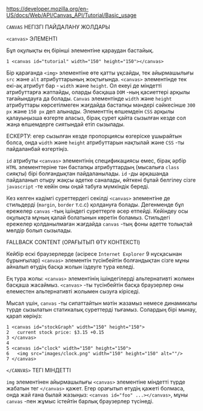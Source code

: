 https://developer.mozilla.org/en-US/docs/Web/API/Canvas_API/Tutorial/Basic_usage

`CANVAS` НЕГІЗГІ ПАЙДАЛАНУ ЖОЛДАРЫ

`<canvas>` ЭЛЕМЕНТІ
	
Бұл оқулықты ең бірінші <canvas> элементіне қараудан бастайық.

	1 <canvas id="tutorial" width="150" height="150"></canvas>
	
Бір қарағанда `<img>` элементіне өте қатты ұқсайды, тек айырмашылығы `src` және `alt` атрибуттарының жоқтығында. `<canvas>` элементінде тек екі-ақ атрибут бар - `width` және `height`. Ол екеуі де міндетті атрибуттарға жатпайды, оларды басқаша `DOM` -ның қасиеттері арқылы тағайындауға да болады. `Canvas` элементінде `width` және `height` атрибуттары көрсетілмеген жағдайда бастапқы мәндері сәйкесінше `300 px` және `150 px` деп алынады. Элементтің өлшемдеін `CSS` арқылы қалауыңызша өзгерте аласыз, бірақ сурет қайта сызылған кезде сол жаңа өлшемдерге сиятындай етіп сызылады.
	
ЕСКЕРТУ: егер сызылған кезде пропорциясы өзгеріске ұшырайтын болса, онда `width` және `height` атрибуттарын нақтылай және `CSS` -ты пайдаланбай өзгертіңіз.
	
`id` атрибуты `<canvas>` элементінің спецификациясы емес, бірақ әрбір `HTML` элементтеріне тән бастапқы атрибуттардың (мысалыға `class` сияқты) бірі болғандықтан пайдаланылады. `id` -ды әрқашанда пайдаланып отыру жақсы әдетке саналады, өйткені бұлай белгілеу сізге `javascript` -те кейін оны оңай табуға мүмкіндік береді.
	
Кез келген кәдімгі суреттердегі секілді `<canvas>` элементіне де стильдерді (`margin`, `border` т.с.с) қолдануға болады. Дегенменде бұл ережелер `canvas` -тың ішіндегі суреттерге әсер етпейді. Кейіндеу осы оқулықта мұның қалай болатынын көретін боламыз. Стильдегі ережелер қолданылмаған жағдайда `canvas` -тың фоны әдетте толықтай мөлдір болып сызылады.
	
FALLBACK CONTENT (ОРАҒЫТЫП ӨТУ КОНТЕКСТІ)
	
Кейбір ескі браузерлерде (әсіресе `Internet Explorer` 9 нұсқасынан бұрынғылар) `<canvas>` элементін түсінбейтін болғандықтан сізге мұны айналып өтудің басқа жолын іздеуге тура келеді. 
	
Ең тура жолы: `<canvas>` элементінің ішіндегілерді альтернативті жолмен басқаша жасаймыз. `<canvas>` -ты түсінбейтін басқа браузерлер оны елеместен альтернативті жолымен сызуға кіріседі.
	
Мысал үшін, `canvas` -ты сипаттайтын мәтін жазамыз немесе динамикалы түрде сызылатын статикалық суреттерді тығамыз. Солардың бірі мынау, қарап көріңіз:

	1 <canvas id="stockGraph" width="150" height="150">
	2   current stock price: $3.15 +0.15
	3 </canvas>
	4 
	5 <canvas id="clock" width="150" height="150">
	6   <img src="images/clock.png" width="150" height="150" alt=""/>
	7 </canvas>
	
`</CANVAS>` ТЕГІ МІНДЕТТІ
	
`img` элементінен айырмашылығы `<canvas>` элементіне міндетті түрде жабатын тег `</canvas>` қажет. Егер орағытып өтудің қажеті болмаса, онда жай ғана былай жазыңыз: `<canvas id="foo" ...></canvas>`, мұны `canvas` -пен жұмыс істейтін барлық браузерлер түсінеді.
	
	
